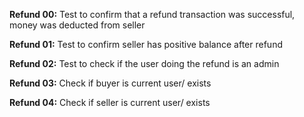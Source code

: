 
**Refund 00:** Test to confirm that a refund transaction was successful,
		money was deducted from seller
		
**Refund 01:** Test to confirm seller has positive balance after refund

**Refund 02:** Test to check if the user doing the refund is an admin

**Refund 03:** Check if buyer is current user/ exists

**Refund 04:** Check if seller is current user/ exists 
